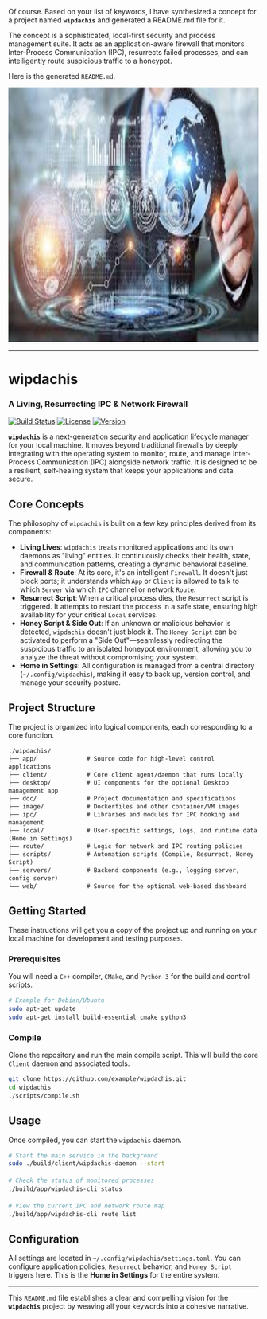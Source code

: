 Of course. Based on your list of keywords, I have synthesized a concept for a project named **`wipdachis`** and generated a README.md file for it.

The concept is a sophisticated, local-first security and process management suite. It acts as an application-aware firewall that monitors Inter-Process Communication (IPC), resurrects failed processes, and can intelligently route suspicious traffic to a honeypot.

Here is the generated `README.md`.

<img src="./matrix/cec/image/logon.jpeg" width="812" height="512">

---

# wipdachis
### A Living, Resurrecting IPC & Network Firewall

[![Build Status](https://img.shields.io/badge/build-passing-brightgreen)](https://github.com/example/wipdachis)
[![License](https://img.shields.io/badge/license-MIT-blue)](https://opensource.org/licenses/MIT)
[![Version](https://img.shields.io/badge/version-0.1.0--alpha-orange)](./wipdachis)

**`wipdachis`** is a next-generation security and application lifecycle manager for your local machine. It moves beyond traditional firewalls by deeply integrating with the operating system to monitor, route, and manage Inter-Process Communication (IPC) alongside network traffic. It is designed to be a resilient, self-healing system that keeps your applications and data secure.

## Core Concepts

The philosophy of `wipdachis` is built on a few key principles derived from its components:

*   **Living Lives**: `wipdachis` treats monitored applications and its own daemons as "living" entities. It continuously checks their health, state, and communication patterns, creating a dynamic behavioral baseline.
*   **Firewall & Route**: At its core, it's an intelligent `Firewall`. It doesn't just block ports; it understands which `App` or `Client` is allowed to talk to which `Server` via which `IPC` channel or network `Route`.
*   **Resurrect Script**: When a critical process dies, the `Resurrect` script is triggered. It attempts to restart the process in a safe state, ensuring high availability for your critical `Local` services.
*   **Honey Script & Side Out**: If an unknown or malicious behavior is detected, `wipdachis` doesn't just block it. The `Honey Script` can be activated to perform a "Side Out"—seamlessly redirecting the suspicious traffic to an isolated honeypot environment, allowing you to analyze the threat without compromising your system.
*   **Home in Settings**: All configuration is managed from a central directory (`~/.config/wipdachis`), making it easy to back up, version control, and manage your security posture.

## Project Structure

The project is organized into logical components, each corresponding to a core function.

```
./wipdachis/
├── app/              # Source code for high-level control applications
├── client/           # Core client agent/daemon that runs locally
├── desktop/          # UI components for the optional Desktop management app
├── doc/              # Project documentation and specifications
├── image/            # Dockerfiles and other container/VM images
├── ipc/              # Libraries and modules for IPC hooking and management
├── local/            # User-specific settings, logs, and runtime data (Home in Settings)
├── route/            # Logic for network and IPC routing policies
├── scripts/          # Automation scripts (Compile, Resurrect, Honey Script)
├── servers/          # Backend components (e.g., logging server, config server)
└── web/              # Source for the optional web-based dashboard
```

## Getting Started

These instructions will get you a copy of the project up and running on your local machine for development and testing purposes.

### Prerequisites

You will need a `C++` compiler, `CMake`, and `Python 3` for the build and control scripts.

```bash
# Example for Debian/Ubuntu
sudo apt-get update
sudo apt-get install build-essential cmake python3
```

### Compile

Clone the repository and run the main compile script. This will build the core `Client` daemon and associated tools.

```bash
git clone https://github.com/example/wipdachis.git
cd wipdachis
./scripts/compile.sh
```

## Usage

Once compiled, you can start the `wipdachis` daemon.

```bash
# Start the main service in the background
sudo ./build/client/wipdachis-daemon --start

# Check the status of monitored processes
./build/app/wipdachis-cli status

# View the current IPC and network route map
./build/app/wipdachis-cli route list
```

## Configuration

All settings are located in `~/.config/wipdachis/settings.toml`. You can configure application policies, `Resurrect` behavior, and `Honey Script` triggers here. This is the **Home in Settings** for the entire system.

---
This `README.md` file establishes a clear and compelling vision for the **`wipdachis`** project by weaving all your keywords into a cohesive narrative.